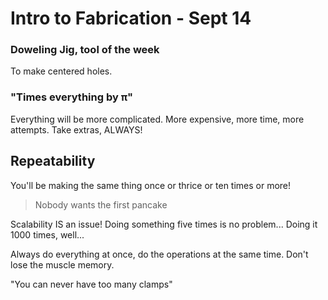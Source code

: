 # Intro to Fabrication - Sept 14


### Doweling Jig, tool of the week
To make centered holes.

### "Times everything by π"
Everything will be more complicated. More expensive, more time, more attempts. Take extras, ALWAYS!

## Repeatability
You'll be making the same thing once or thrice or ten times or more!

> Nobody wants the first pancake

Scalability IS an issue! Doing something five times is no problem... Doing it 1000 times, well...

Always do everything at once, do the operations at the same time. Don't lose the muscle memory.

"You can never have too many clamps"
